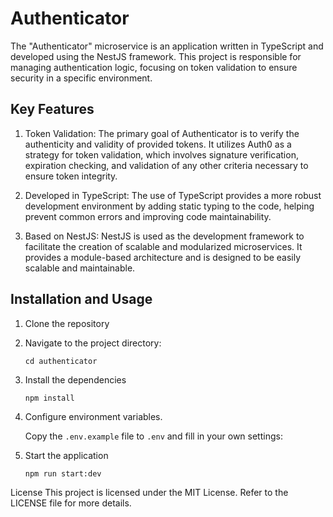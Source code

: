 # Authenticator

The "Authenticator" microservice is an application written in TypeScript and developed using the NestJS framework. This project is responsible for managing authentication logic, focusing on token validation to ensure security in a specific environment.

## Key Features

1. Token Validation:
   The primary goal of Authenticator is to verify the authenticity and validity of provided tokens. It utilizes Auth0 as a strategy for token validation, which involves signature verification, expiration checking, and validation of any other criteria necessary to ensure token integrity.

2. Developed in TypeScript:
   The use of TypeScript provides a more robust development environment by adding static typing to the code, helping prevent common errors and improving code maintainability.

3. Based on NestJS:
   NestJS is used as the development framework to facilitate the creation of scalable and modularized microservices. It provides a module-based architecture and is designed to be easily scalable and maintainable.

## Installation and Usage

1. Clone the repository

2. Navigate to the project directory:

   ```
   cd authenticator
   ```

3. Install the dependencies

   ```
   npm install
   ```

4. Configure environment variables.

   Copy the `.env.example` file to `.env` and fill in your own settings:

5. Start the application
   ```
   npm run start:dev
   ```

License
This project is licensed under the MIT License. Refer to the LICENSE file for more details.
